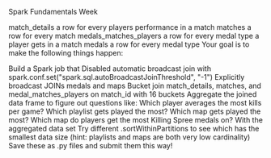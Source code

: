 Spark Fundamentals Week

match_details
a row for every players performance in a match
matches
a row for every match
medals_matches_players
a row for every medal type a player gets in a match
medals
a row for every medal type
Your goal is to make the following things happen:

Build a Spark job that
Disabled automatic broadcast join with spark.conf.set("spark.sql.autoBroadcastJoinThreshold", "-1")
Explicitly broadcast JOINs medals and maps
Bucket join match_details, matches, and medal_matches_players on match_id with 16 buckets
Aggregate the joined data frame to figure out questions like:
Which player averages the most kills per game?
Which playlist gets played the most?
Which map gets played the most?
Which map do players get the most Killing Spree medals on?
With the aggregated data set
Try different .sortWithinPartitions to see which has the smallest data size (hint: playlists and maps are both very low cardinality)
Save these as .py files and submit them this way!